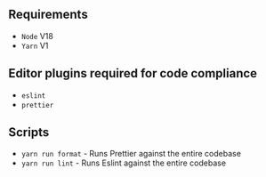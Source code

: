 ## Requirements

- `Node` V18
- `Yarn` V1

## Editor plugins required for code compliance

- `eslint`
- `prettier`

## Scripts

- `yarn run format` - Runs Prettier against the entire codebase
- `yarn run lint` - Runs Eslint against the entire codebase
